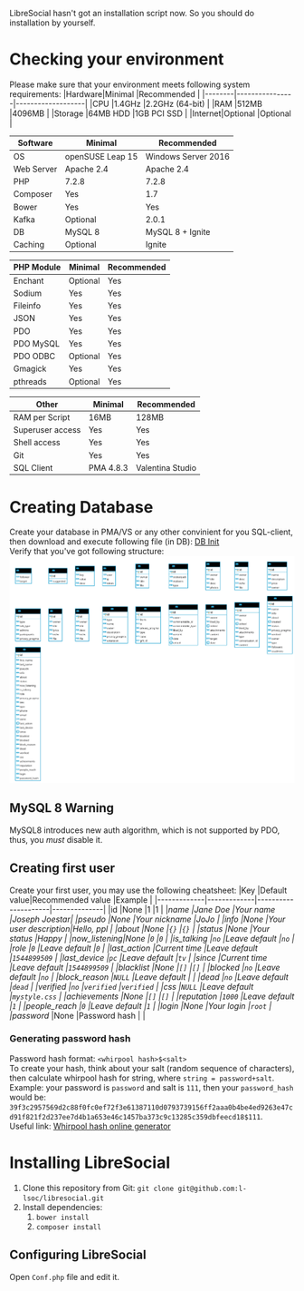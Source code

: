 LibreSocial hasn't got an installation script now. So you should do installation by yourself.

# Checking your environment 
Please make sure that your environment meets following system requirements:
|Hardware|Minimal         |Recommended        |
|--------|----------------|-------------------|
|CPU     |1.4GHz          |2.2GHz (64-bit)    |
|RAM     |512MB           |4096MB             |
|Storage |64MB HDD        |1GB PCI SSD        |
|Internet|Optional        |Optional           |

|Software  |Minimal         |Recommended        |
|----------|----------------|-------------------|
|OS        |openSUSE Leap 15|Windows Server 2016|
|Web Server|Apache 2.4      |Apache 2.4         |
|PHP       |7.2.8           |7.2.8              |
|Composer  |Yes             |1.7                |
|Bower     |Yes             |Yes                |
|Kafka     |Optional        |2.0.1              |
|DB        |MySQL 8         |MySQL 8 + Ignite   |
|Caching   |Optional        |Ignite             |

|PHP Module|Minimal         |Recommended        |
|----------|----------------|-------------------|
|Enchant   |Optional        |Yes                |
|Sodium    |Yes             |Yes                |
|Fileinfo  |Yes             |Yes                |
|JSON      |Yes             |Yes                |
|PDO       |Yes             |Yes                |
|PDO MySQL |Yes             |Yes                |
|PDO ODBC  |Optional        |Yes                |
|Gmagick   |Yes             |Yes                |
|pthreads  |Optional        |Yes                |

|Other           |Minimal         |Recommended        |
|----------------|----------------|-------------------|
|RAM per Script  |16MB            |128MB              |
|Superuser access|Yes             |Yes                |
|Shell access    |Yes             |Yes                |
|Git             |Yes             |Yes                |
|SQL Client      |PMA 4.8.3       |Valentina Studio   |

# Creating Database
Create your database in PMA/VS or any other convinient for you SQL-client, then download and execute following file (in DB): [DB Init](https://gist.github.com/kfcjew/c421f80b19d8333738f18622904814a7) \
Verify that you've got following structure: \
![DB structure](docs/database.gif)

## MySQL 8 Warning
MySQL8 introduces new auth algorithm, which is not supported by PDO, thus, you *must* disable it.

## Creating first user
Create your first user, you may use the following cheatsheet:
|Key          |Default value|Recommended value    |Example       |
|-------------|-------------|---------------------|--------------|
|id           |None         |1                    |1             |
|*_name       |Jane Doe     |Your name            |Joseph Joestar|
|pseudo       |None         |Your nickname        |JoJo          |
|info         |None         |Your user description|Hello, ppl    |
|about        |None         |`{}`                 |`{}`          |
|status       |None         |Your status          |Happy         |
|now_listening|None         |`0`                  |`0`           |
|is_talking   |`no`         |Leave default        |`no`          |
|role         |`0`          |Leave default        |`0`           |
|last_action  |Current time |Leave default        |`1544899509`  |
|last_device  |`pc`         |Leave default        |`tv`          |
|since        |Current time |Leave default        |`1544899509`  |
|blacklist    |None         |`[]`                 |`[]`          |
|blocked      |`no`         |Leave default        |`no`          |
|block_reason |`NULL`       |Leave default        |              |
|dead         |`no`         |Leave default        |`dead`        |
|verified     |`no`         |`verified`           |`verified`    |
|css          |`NULL`       |Leave default        |`mystyle.css` |
|achievements |None         |`[]`                 |`[]`          |
|reputation   |`1000`       |Leave default        |`1`           |
|people_reach |`0`          |Leave default        |`1`           |
|login        |None         |Your login           |`root`        |
|password_*   |None         |Password hash        |              |

### Generating password hash
Password hash format: `<whirpool hash>$<salt>` \
To create your hash, think about your salt (random sequence of characters), then calculate whirpool hash for string, where `string = password+salt`. \
Example: your password is `password` and salt is `111`, then your `password_hash` would be: `39f3c2957569d2c88f0fc0ef72f3e61387110d0793739156ff2aaa0b4be4ed9263e47cd91f821f2d237ee7d4b1a653e46c1457ba373c9c13285c359dbfeecd18$111`. \
Useful link: [Whirpool hash online generator](http://www.unit-conversion.info/texttools/whirlpool/)

# Installing LibreSocial
1. Clone this repository from Git: ```git clone git@github.com:l-lsoc/libresocial.git```
2. Install dependencies: 
   1. ```bower install```
   2. ```composer install```

## Configuring LibreSocial
Open `Conf.php` file and edit it.

